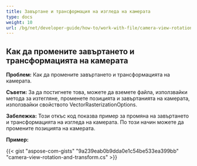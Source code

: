 ```yaml
---
title: Завъртане и трансформация на изгледа на камерата
type: docs
weight: 10
url: /bg/net/developer-guide/how-to/work-with-file/camera-view-rotation-and-transform/
---
```


## **Как да промените завъртането и трансформацията на камерата**

**Проблем:** Как да промените завъртането и трансформацията на камерата.

**Съвети:** За да постигнете това, можете да вземете файла, използвайки метода за изтегляне, променете позицията и завъртанията на камерата, използвайки свойството VectorRasterizationOptions.

**Забележка:** Този откъс код показва пример за промяна на завъртането и трансформацията на изгледа на камерата. По този начин можете да промените позицията на камерата.

**Пример:**

{{< gist "aspose-com-gists" "9a239eab0b9dda0e1c54be533ea399bb" "camera-view-rotation-and-transform.cs" >}}
